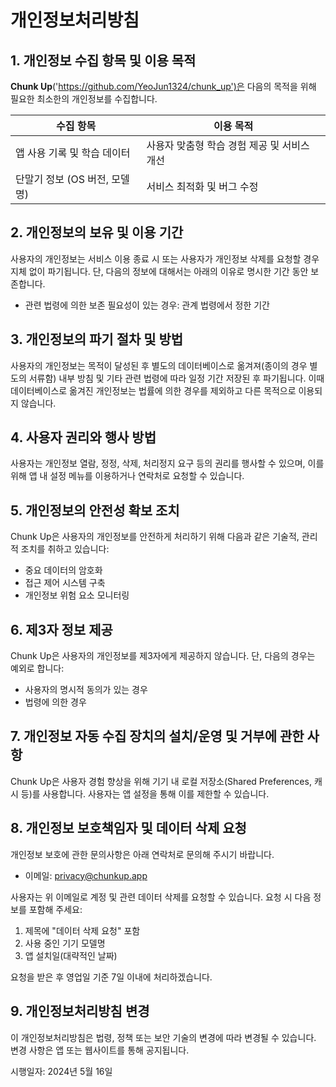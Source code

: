 # 개인정보처리방침

## 1. 개인정보 수집 항목 및 이용 목적

**Chunk Up**('https://github.com/YeoJun1324/chunk_up')은 다음의 목적을 위해 필요한 최소한의 개인정보를 수집합니다.

| 수집 항목 | 이용 목적 |
|----------|----------|
| 앱 사용 기록 및 학습 데이터 | 사용자 맞춤형 학습 경험 제공 및 서비스 개선 |
| 단말기 정보 (OS 버전, 모델명) | 서비스 최적화 및 버그 수정 |

## 2. 개인정보의 보유 및 이용 기간

사용자의 개인정보는 서비스 이용 종료 시 또는 사용자가 개인정보 삭제를 요청할 경우 지체 없이 파기됩니다. 단, 다음의 정보에 대해서는 아래의 이유로 명시한 기간 동안 보존합니다.

- 관련 법령에 의한 보존 필요성이 있는 경우: 관계 법령에서 정한 기간

## 3. 개인정보의 파기 절차 및 방법

사용자의 개인정보는 목적이 달성된 후 별도의 데이터베이스로 옮겨져(종이의 경우 별도의 서류함) 내부 방침 및 기타 관련 법령에 따라 일정 기간 저장된 후 파기됩니다. 이때 데이터베이스로 옮겨진 개인정보는 법률에 의한 경우를 제외하고 다른 목적으로 이용되지 않습니다.

## 4. 사용자 권리와 행사 방법

사용자는 개인정보 열람, 정정, 삭제, 처리정지 요구 등의 권리를 행사할 수 있으며, 이를 위해 앱 내 설정 메뉴를 이용하거나 연락처로 요청할 수 있습니다.

## 5. 개인정보의 안전성 확보 조치

Chunk Up은 사용자의 개인정보를 안전하게 처리하기 위해 다음과 같은 기술적, 관리적 조치를 취하고 있습니다:
- 중요 데이터의 암호화
- 접근 제어 시스템 구축
- 개인정보 위험 요소 모니터링

## 6. 제3자 정보 제공

Chunk Up은 사용자의 개인정보를 제3자에게 제공하지 않습니다. 단, 다음의 경우는 예외로 합니다:
- 사용자의 명시적 동의가 있는 경우
- 법령에 의한 경우

## 7. 개인정보 자동 수집 장치의 설치/운영 및 거부에 관한 사항

Chunk Up은 사용자 경험 향상을 위해 기기 내 로컬 저장소(Shared Preferences, 캐시 등)를 사용합니다. 사용자는 앱 설정을 통해 이를 제한할 수 있습니다.

## 8. 개인정보 보호책임자 및 데이터 삭제 요청

개인정보 보호에 관한 문의사항은 아래 연락처로 문의해 주시기 바랍니다.
- 이메일: privacy@chunkup.app

사용자는 위 이메일로 계정 및 관련 데이터 삭제를 요청할 수 있습니다. 요청 시 다음 정보를 포함해 주세요:
1. 제목에 "데이터 삭제 요청" 포함
2. 사용 중인 기기 모델명
3. 앱 설치일(대략적인 날짜)

요청을 받은 후 영업일 기준 7일 이내에 처리하겠습니다.

## 9. 개인정보처리방침 변경

이 개인정보처리방침은 법령, 정책 또는 보안 기술의 변경에 따라 변경될 수 있습니다. 변경 사항은 앱 또는 웹사이트를 통해 공지됩니다.

시행일자: 2024년 5월 16일